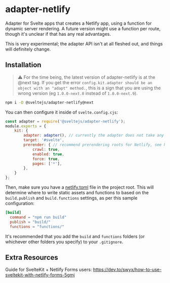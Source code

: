 # adapter-netlify

Adapter for Svelte apps that creates a Netlify app, using a function for dynamic server rendering. A future version might use a function per route, though it's unclear if that has any real advantages.

This is very experimental; the adapter API isn't at all fleshed out, and things will definitely change.

## Installation

> ⚠️ For the time being, the latest version of adapter-netlify is at the @next tag. If you get the error `config.kit.adapter should be an object with an "adapt" method.`, this is a sign that you are using the wrong version (eg `1.0.0-next.0` instead of `1.0.0-next.9`).

```bash
npm i -D @sveltejs/adapter-netlify@next
```

You can then configure it inside of `svelte.config.cjs`:

```js
const adapter = require('@sveltejs/adapter-netlify');
module.exports = {
	kit: {
		adapter: adapter(), // currently the adapter does not take any options
		target: '#svelte',
		prerender: { // recommend prerendering roots for Netlify, see https://kit.svelte.dev/docs#ssr-and-javascript-prerender
			crawl: true,
			enabled: true,
			force: true,
			pages: ['*'],
		},
	}
};
```

Then, make sure you have a [netlify.toml](https://docs.netlify.com/configure-builds/file-based-configuration) file in the project root. This will determine where to write static assets and functions to based on the `build.publish` and `build.functions` settings, as per this sample configuration:

```toml
[build]
  command = "npm run build"
  publish = "build/"
  functions = "functions/"
```

It's recommended that you add the `build` and `functions` folders (or whichever other folders you specify) to your `.gitignore`.

## Extra Resources

Guide for SvelteKit + Netlify Forms users: https://dev.to/swyx/how-to-use-sveltekit-with-netlify-forms-5gmj
